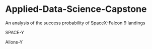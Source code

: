 # Applied-Data-Science-Capstone
An analysis of the success probability of SpaceX-Falcon 9 landings 

SPACE-Y

Allons-Y
